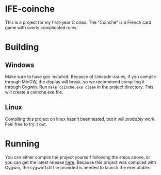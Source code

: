 # IFE-coinche

This is a project for my first-year C class. The "Coinche" is a French card game with overly complicated rules.

# Building

## Windows

Make sure to have gcc installed.
Because of Unicode issues, if you compile through MinGW, the display will break, so we recommend compiling it through [Cygwin](https://www.cygwin.com/).
Run `make coinche.exe clean` in the project directory.
This will create a coinche.exe file.

## Linux

Compiling this project on linux hasn't been tested, but it will *probably* work.
Feel free to try it out.

# Running

You can either compile the project yourself following the steps above, or you can get the latest release [here](https://github.com/Thorgaran/IFE-coinche/releases/latest).
Because this project was compiled with Cygwin, the cygwin1.dll file provided is needed to launch the executable.
